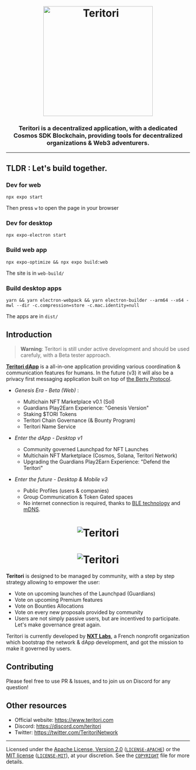 
<h1 align="center">
  <img src="https://i.postimg.cc/C1zJ8fmM/Twitter-Original-Header-Dots-curvemode.png" alt="Teritori" title="Teritori" height="300px" />
</h1>

<h3 align="center"> Teritori is a decentralized application, with a dedicated Cosmos SDK Blockchain, providing tools for decentralized organizations & Web3 adventurers. </h3>

---

## TLDR : Let's build together.

### Dev for web

```
npx expo start
```

Then press `w` to open the page in your browser

### Dev for desktop

```
npx expo-electron start
```

### Build web app

```
npx expo-optimize && npx expo build:web
```

The site is in `web-build/`

### Build desktop apps

```
yarn && yarn electron-webpack && yarn electron-builder --arm64 --x64 -mwl --dir -c.compression=store -c.mac.identity=null
```

The apps are in `dist/`

## Introduction

> **Warning**: Teritori is still under active development and should be used carefuly, with a Beta tester approach.

**[Teritori dApp](https://www.teritori.com/)** is a all-in-one application providing various coordination & communication features for humans. 
In the future (v3) it will also be a privacy first messaging application built on top of [the Berty Protocol](https://berty.tech/docs/protocol/).

- *Genesis Era - Beta (Web)* :
    - Multichain NFT Marketplace v0.1 (Sol)
    - Guardians Play2Earn Experience: "Genesis Version"
    - Staking $TORI Tokens 
    - Teritori Chain Governance (& Bounty Program)
    - Teritori Name Service

- *Enter the dApp - Desktop v1*
    - Community governed Launchpad for NFT Launches
    - Multichain NFT Marketplace (Cosmos, Solana, Teritori Network)
    - Upgrading the Guardians Play2Earn Experience: "Defend the Teritori"

- *Enter the future - Desktop & Mobile v3*
    - Public Profiles (users & companies)
    - Group Communication & Token Gated spaces
    - No internet connection is required, thanks to [BLE technology](https://en.wikipedia.org/wiki/Bluetooth_Low_Energy) and [mDNS](https://en.wikipedia.org/wiki/Multicast_DNS).

<h1 align="center">
  <img src="https://i.postimg.cc/cZ95f7w9/Slide-16-9-8.png" alt="Teritori" title="Teritori" />
</h1>

<h1 align="center">
  <img src="https://i.postimg.cc/R9VD3p6J/Slide-16-9-9.png" alt="Teritori" title="Teritori" />
</h1>


**Teritori** is designed to be managed by community, with a step by step strategy allowing to empower the user:

- Vote on upcoming launches of the Launchpad (Guardians)
- Vote on upcoming Premium features
- Vote on Bounties Allocations
- Vote on every new proposals provided by community 
- Users are not simply passive users, but are incentived to participate. Let's make governance great again.

Teritori is currently developed by **[NXT Labs](https://berty.tech/about)**, a French nonprofit organization which bootstrap the network & dApp development, and got the mission to make it governed by users.


## Contributing

Please feel free to use PR & Issues, and to join us on Discord for any question!

## Other resources

- Official website: https://www.teritori.com
- Discord: https://discord.com/teritori
- Twitter: https://twitter.com/TeritoriNetwork

___

Licensed under the [Apache License, Version 2.0](https://www.apache.org/licenses/LICENSE-2.0) ([`LICENSE-APACHE`](LICENSE-APACHE)) or the [MIT license](https://opensource.org/licenses/MIT) ([`LICENSE-MIT`](LICENSE-MIT)), at your discretion. See the [`COPYRIGHT`](COPYRIGHT) file for more details.

